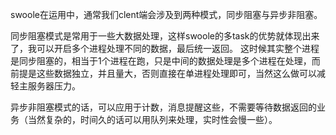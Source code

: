 swoole在运用中，通常我们clent端会涉及到两种模式，同步阻塞与异步非阻塞。

同步阻塞模式是常用于一些大数据处理，这样swoole的多task的优势就体现出来了，我可以开启多个进程处理不同的数据，最后统一返回。
这时候其实整个进程是同步阻塞的，相当于1个进程在跑，只是中间的数据处理是多个进程在处理，而前提是这些数据独立，并且量大，否则直接在单进程处理即可，当然这么做可以减轻主服务器压力。

异步非阻塞模式的话，可以应用于计数，消息提醒这些，不需要等待数据返回的业务（当然复杂的，时间久的话可以用队列来处理，实时性会慢一些）。